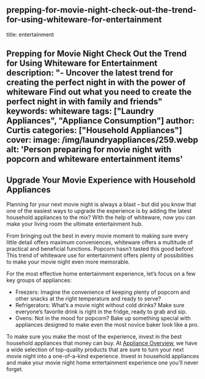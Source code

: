 
prepping-for-movie-night-check-out-the-trend-for-using-whiteware-for-entertainment
---
title: entertainment

Prepping for Movie Night Check Out the Trend for Using Whiteware for Entertainment
description: "- Uncover the latest trend for creating the perfect night in with the power of whiteware Find out what you need to create the perfect night in with family and friends"
keywords: whiteware
tags: ["Laundry Appliances", "Appliance Consumption"]
author: Curtis
categories: ["Household Appliances"]
cover: 
 image: /img/laundryappliances/259.webp
 alt: 'Person preparing for movie night with popcorn and whiteware entertainment items'
---
## Upgrade Your Movie Experience with Household Appliances
Planning for your next movie night is always a blast – but did you know that one of the easiest ways to upgrade the experience is by adding the latest household appliances to the mix? With the help of whiteware, now you can make your living room the ultimate entertainment hub. 

From bringing out the best in every movie moment to making sure every little detail offers maximum conveniences, whiteware offers a multitude of practical and beneficial functions. Popcorn hasn’t tasted this good before! This trend of whiteware use for entertainment offers plenty of possibilities to make your movie night even more memorable. 

For the most effective home entertainment experience, let’s focus on a few key groups of appliances: 
- Freezers: Imagine the convenience of keeping plenty of popcorn and other snacks at the right temperature and ready to serve? 
- Refrigerators: What’s a movie night without cold drinks? Make sure everyone’s favorite drink is right in the fridge, ready to grab and sip. 
- Ovens: Not in the mood for popcorn? Bake up something special with appliances designed to make even the most novice baker look like a pro.

To make sure you make the most of the experience, invest in the best household appliances that money can buy. At [Appliance Overview](./pages/appliance-overview), we have a wide selection of top-quality products that are sure to turn your next movie night into a one-of-a-kind experience. Invest in household appliances and make your movie night home entertainment experience one you’ll never forget.
